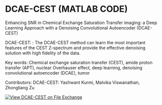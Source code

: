 # DCAE-CEST (MATLAB CODE)
Enhancing SNR in Chemical Exchange Saturation Transfer imaging: a Deep Learning Approach with a Denoising Convolutional Autoencoder (DCAE-CEST)

DCAE-CEST: : The DCAE-CEST method can learn the most important features of the CEST Z-spectrum and provide the effective denoising solution with high fidelity of the data.

Key words: Chemical exchange saturation transfer (CEST), amide proton transfer (APT), nuclear Overhauser effect, deep learning, denoising convolutional autoencoder (DCAE), tumor

Contributors: DCAE-CEST: Yashwant Kurmi, Malvika Viswanathan, Zhongliang Zu

[![View DCAE-CEST on File Exchange](https://www.mathworks.com/matlabcentral/images/matlab-file-exchange.svg)](https://www.mathworks.com/matlabcentral/fileexchange/167446-dcae-cest)
